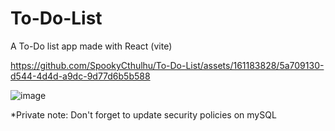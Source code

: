 # To-Do-List
A To-Do list app made with React (vite) 


https://github.com/SpookyCthulhu/To-Do-List/assets/161183828/5a709130-d544-4d4d-a9dc-9d77d6b5b588

![image](https://github.com/SpookyCthulhu/To-Do-List/assets/161183828/8484821c-76a7-4ccb-8fc5-dd9c460509ce)

*Private note: Don't forget to update security policies on mySQL
